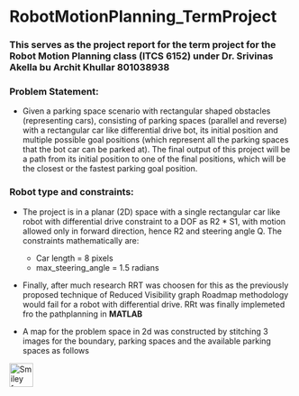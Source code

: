 # RobotMotionPlanning_TermProject
### This serves as the project report for the term project for the Robot Motion Planning class (ITCS 6152) under Dr. Srivinas Akella bu Archit Khullar 801038938 
### Problem Statement:
* Given a parking space scenario with rectangular shaped obstacles (representing cars), consisting of parking spaces (parallel and reverse) with a rectangular car like differential drive bot, its initial position and multiple possible goal positions (which represent all the parking spaces that the bot car can be parked at). The final output of this project will be a path from its initial position to one of the final positions, which will be the closest or the fastest parking goal position.

###	Robot type and constraints:
* The project is in a planar (2D) space with a single rectangular car like robot with differential drive constraint to a DOF as R2 * S1, with motion allowed only in forward direction, hence R2 and steering angle Q. The constraints mathematically are:
  * Car length = 8 pixels
  * max_steering_angle = 1.5 radians
  
* Finally, after much research RRT was choosen for this as the previously proposed technique of Reduced Visibility graph Roadmap methodology would fail for a robot with differential drive. RRt was finally implemeted fro the pathplanning in <b>MATLAB</b>

* A map for the problem space in 2d was constructed by stitching 3 images for the boundary, parking spaces and the available parking spaces as follows
<img src="" alt="Smiley face" height="42" width="42">
